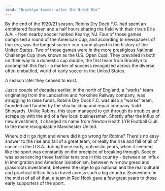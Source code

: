 ```yaml
---
lead: "Brooklyn Soccer after the Great War"
---
```


By the end of the 1920/21 season, Robins Dry Dock F.C. had spent an embittered fourteen and a half hours sharing the field with their rivals Erie A.A. - from nearby soccer hotbed Kearny, NJ. Four of those games comprised a round of the American Cup, and according to newspapers of that era, was the longest soccer cup round played in the history of the United States. Two of those games were in the more prestigious National Challenge Cup (now known as the U.S. Open Cup). They prevailed in both on their way to a domestic cup double, the first team from Brooklyn to accomplish this feat - a marker of success recognized across the diverse, often embattled, world of early soccer in the United States. 

A season later they ceased to exist.

Just a couple of decades earlier, in the north of England, a "works" team originating from the Lancashire and Yorkshire Railway company, was struggling to raise funds. Robins Dry Dock F.C. was also a "works" team, founded and funded by the ship building and repair company Todd Shipyards. Unlike Robins, this team managed to get through its troubles and scrape by with the aid of a few local businessmen. Shortly after the influx of new investment, it changed its name from Newton Heath LYR Football Club to the more recognizable Manchester United.

Where did it go right and where did it go wrong for Robins? There's no easy answer to the rise and fall of a great team, or really the rise and fall of all of soccer in the U.S.A. during those early, optimistic years, when it seemed like the sport was constantly on the precipice of breaking through. Soccer was experiencing those familiar tensions in this country - between an influx in immigration and American isolationism, between win-now greed and grassroots investment, between the urge to go national and the real cultural and practical difficulties in travel across such a big country. Somewhere in the midst of all of that, a team in Red Hook gave a few great years to those early supporters of the sport.

